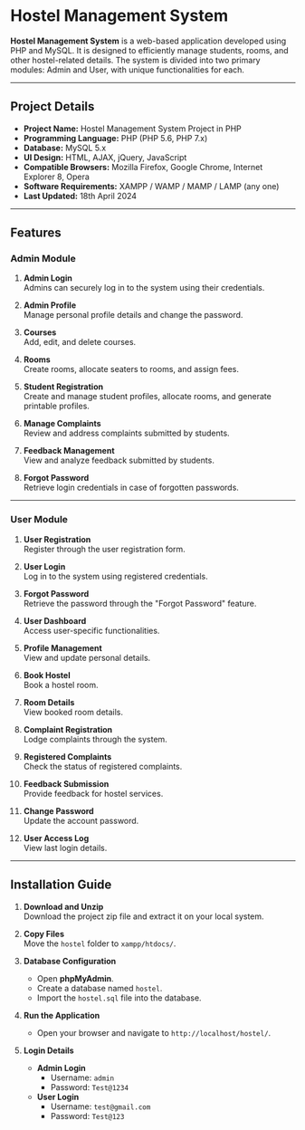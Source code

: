 # Hostel Management System

**Hostel Management System** is a web-based application developed using PHP and MySQL. It is designed to efficiently manage students, rooms, and other hostel-related details. The system is divided into two primary modules: Admin and User, with unique functionalities for each.

---

## **Project Details**
- **Project Name:** Hostel Management System Project in PHP
- **Programming Language:** PHP (PHP 5.6, PHP 7.x)
- **Database:** MySQL 5.x
- **UI Design:** HTML, AJAX, jQuery, JavaScript
- **Compatible Browsers:** Mozilla Firefox, Google Chrome, Internet Explorer 8, Opera
- **Software Requirements:** XAMPP / WAMP / MAMP / LAMP (any one)
- **Last Updated:** 18th April 2024

---

## **Features**

### **Admin Module**
1. **Admin Login**  
   Admins can securely log in to the system using their credentials.
   
2. **Admin Profile**  
   Manage personal profile details and change the password.

3. **Courses**  
   Add, edit, and delete courses.

4. **Rooms**  
   Create rooms, allocate seaters to rooms, and assign fees.

5. **Student Registration**  
   Create and manage student profiles, allocate rooms, and generate printable profiles.

6. **Manage Complaints**  
   Review and address complaints submitted by students.

7. **Feedback Management**  
   View and analyze feedback submitted by students.

8. **Forgot Password**  
   Retrieve login credentials in case of forgotten passwords.

---

### **User Module**
1. **User Registration**  
   Register through the user registration form.

2. **User Login**  
   Log in to the system using registered credentials.

3. **Forgot Password**  
   Retrieve the password through the "Forgot Password" feature.

4. **User Dashboard**  
   Access user-specific functionalities.

5. **Profile Management**  
   View and update personal details.

6. **Book Hostel**  
   Book a hostel room.

7. **Room Details**  
   View booked room details.

8. **Complaint Registration**  
   Lodge complaints through the system.

9. **Registered Complaints**  
   Check the status of registered complaints.

10. **Feedback Submission**  
    Provide feedback for hostel services.

11. **Change Password**  
    Update the account password.

12. **User Access Log**  
    View last login details.

---

## **Installation Guide**

1. **Download and Unzip**  
   Download the project zip file and extract it on your local system.

2. **Copy Files**  
   Move the `hostel` folder to `xampp/htdocs/`.

3. **Database Configuration**  
   - Open **phpMyAdmin**.  
   - Create a database named `hostel`.  
   - Import the `hostel.sql` file into the database.

4. **Run the Application**  
   - Open your browser and navigate to `http://localhost/hostel/`.

5. **Login Details**  
   - **Admin Login**  
     - Username: `admin`  
     - Password: `Test@1234`  
   - **User Login**  
     - Username: `test@gmail.com`  
     - Password: `Test@123`
